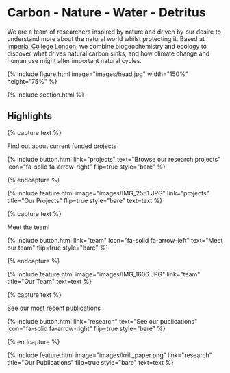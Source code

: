 ---
---

# Carbon  -  Nature  -  Water  -  Detritus


We are a team of researchers inspired by nature and driven by our desire to understand more about the natural world whilst protecting it. Based at [Imperial College London](https://www.imperial.ac.uk/), we combine biogeochemistry and ecology to discover what drives natural carbon sinks, and how climate change and human use might alter important natural cycles. 

{% 
  include figure.html
  image="images/head.jpg"
  width="150%"
  height="75%"
%}

{% include section.html %}


## Highlights

{% capture text %}

Find out about current funded projects

{%
  include button.html
  link="projects"
  text="Browse our research projects"
  icon="fa-solid fa-arrow-right"
  flip=true
  style="bare"
%}

{% endcapture %}

{%
  include feature.html
  image="images/IMG_2551.JPG"
  link="projects"
  title="Our Projects"
  flip=true
  style="bare"
  text=text
%}

{% capture text %}

Meet the team!

{%
  include button.html
  link="team"
  icon="fa-solid fa-arrow-left"
  text="Meet our team"
  flip=true
  style="bare"
%}

{% endcapture %}

{%
  include feature.html
  image="images/IMG_1606.JPG"
  link="team"
  title="Our Team"
  text=text
%}

{% capture text %}

See our most recent publications

{%
  include button.html
  link="research"
  text="See our publications"
  icon="fa-solid fa-arrow-right"
  flip=true
  style="bare"
%}

{% endcapture %}

{%
  include feature.html
  image="images/krill_paper.png"
  link="research"
  title="Our Publications"
  flip=true
  style="bare"
  text=text
%}
